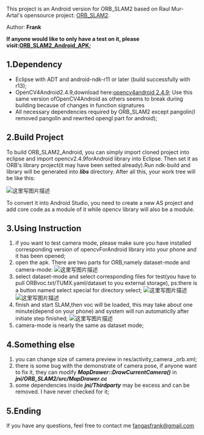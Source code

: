 This project is an Android version for ORB_SLAM2 based on Raul Mur-Artal's opensource project: [ORB_SLAM2](https://github.com/raulmur/ORB_SLAM2 "ORB_SLAM2").

Author: **Frank**

**If anyone would like to only have a test on it, please visit:[ORB_SLAM2_Android_APK](http://fir.im/uzdx "ORB_SLAM@_Android_APK");**

1.Dependency
-------------



 - Eclipse with ADT and android-ndk-r11 or later (build successfully with r13);
 - OpenCV4Android2.4.9,download here:[opencv4android 2.4.9](http://opencv.org/downloads.html "opencv"); Use this same version ofOpenCV4Android as others seems to break during building because of changes in function signatures
 - All necessary dependencies required by ORB_SLAM2 except pangolin(I removed pangolin and rewrited opengl part for android);
 
2.Build Project 
-------------


To build ORB_SLAM2_Android, you can simply import cloned project into eclipse and import opencv2.4.9forAndroid library into Eclipse. Then set it as ORB's library project(it may have been setted already).Run ndk-build and library will be generated into ***libs*** directory. After all this, your work tree will be like this:

![这里写图片描述](http://img.blog.csdn.net/20160404211617003)

To convert it into Android Studio, you need to create a new AS project and add core code as a module of it while opencv library will also be a module.

3.Using Instruction
-------------------


 1. if you want to test camera mode, please make sure you have installed corresponding version of opencvForAndroid library into your phone and it has been opened;
 2. open the apk. There are two parts for ORB,namely dataset-mode and camera-mode:
![这里写图片描述](http://img.blog.csdn.net/20160404214323857)
 3. select dataset-mode and select corresponding files for test(you have to pull ORBvoc.txt/TUMX.yaml/dataset to you external storage), ps:there is a button named select special for  directory select;
 ![这里写图片描述](http://img.blog.csdn.net/20160404214355482)
 ![这里写图片描述](http://img.blog.csdn.net/20160404214410014)
 4. finish and start SLAM,then voc will be loaded, this may take about one minute(depend on your phone) and system will run automaticlly after initiate step finished;
![这里写图片描述](http://img.blog.csdn.net/20160404214441514)
 5. camera-mode is nearly the same as dataset mode;

4.Something else
----------------

 1. you can change size of camera preview in res/activity_camera _orb.xml;
 2. there is some bug with the demonstrate of camera pose, if anyone want to fix it, they can modify ***MapDrawer::DrawCurrentCamera()*** in ***jni/ORB_SLAM2/src/MapDrawer.cc***
 3. some dependencies inside ***jni/Thirdparty*** may be excess and can be removed. I have never checked for it;

5.Ending
--------
If you have any questions, feel free to contact me [fangasfrank@gmail.com](mailto://fangasfrank@gmail.com "frank")

